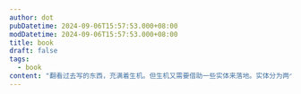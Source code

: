 ```yaml
---
author: dot
pubDatetime: 2024-09-06T15:57:53.000+08:00
modDatetime: 2024-09-06T15:57:53.000+08:00
title: book
draft: false
tags:
  - book
content: "翻看过去写的东西，充满着生机。但生机又需要借助一些实体来落地。实体分为两个，自己想要的，外在想要的。但我偶尔分不清到底什么是自己想要的和外在想要的."
---
```


